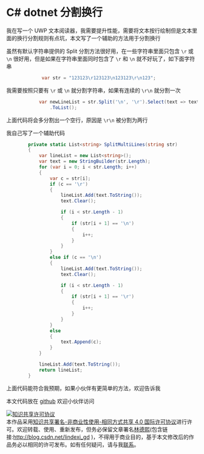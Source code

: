 
# C# dotnet 分割换行

我在写一个 UWP 文本阅读器，我需要提升性能，需要将文本按行绘制但是文本里面的换行分割规则有点坑，本文写了一个辅助的方法用于分割换行

<!--more-->


<!-- CreateTime:2020/3/23 16:04:05 -->



虽然有默认字符串提供的 Split 分割方法很好用，在一些字符串里面只包含 `\r` 或 `\n` 很好用，但是如果在字符串里面同时包含了 `\r` 和 `\n` 就不好玩了，如下面字符串

```csharp
             var str = "123123\r123123\n123123\r\n123";
``` 

我需要按照只要有 `\r` 或 `\n` 就分割字符串，如果有连续的 `\r\n` 就分割一次

```csharp
            var newLineList = str.Split('\n', '\r').Select(text => text = text.Replace("\r", ""))
                .ToList();
```

上面代码将会多分割出一个空行，原因是 `\r\n` 被分割为两行

我自己写了一个辅助代码

```csharp
        private static List<string> SplitMultiLines(string str)
        {
            var lineList = new List<string>();
            var text = new StringBuilder(str.Length);
            for (var i = 0; i < str.Length; i++)
            {
                var c = str[i];
                if (c == '\r')
                {
                    lineList.Add(text.ToString());
                    text.Clear();

                    if (i < str.Length - 1)
                    {
                        if (str[i + 1] == '\n')
                        {
                            i++;
                        }
                    }
                }
                else if (c == '\n')
                {
                    lineList.Add(text.ToString());
                    text.Clear();

                    if (i < str.Length - 1)
                    {
                        if (str[i + 1] == '\r')
                        {
                            i++;
                        }
                    }
                }
                else
                {
                    text.Append(c);
                }
            }

            lineList.Add(text.ToString());
            return lineList;
        }
```

上面代码能符合我预期，如果小伙伴有更简单的方法，欢迎告诉我

本文代码放在 [github](https://github.com/lindexi/lindexi_gd/tree/0495ca07ac65af548810035628a4d565b26f1c91/BepirquwiKedoucawji) 欢迎小伙伴访问





<a rel="license" href="http://creativecommons.org/licenses/by-nc-sa/4.0/"><img alt="知识共享许可协议" style="border-width:0" src="https://licensebuttons.net/l/by-nc-sa/4.0/88x31.png" /></a><br />本作品采用<a rel="license" href="http://creativecommons.org/licenses/by-nc-sa/4.0/">知识共享署名-非商业性使用-相同方式共享 4.0 国际许可协议</a>进行许可。欢迎转载、使用、重新发布，但务必保留文章署名[林德熙](http://blog.csdn.net/lindexi_gd)(包含链接:http://blog.csdn.net/lindexi_gd )，不得用于商业目的，基于本文修改后的作品务必以相同的许可发布。如有任何疑问，请与我[联系](mailto:lindexi_gd@163.com)。